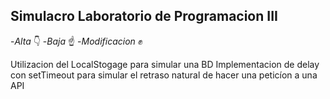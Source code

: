 ## Simulacro Laboratorio de Programacion III

-*Alta* 👇
-*Baja* ☝️
-*Modificacion* ✊

Utilizacion del LocalStogage para simular una BD 
Implementacion de delay con setTimeout para simular el retraso natural de hacer una peticíon a una API
